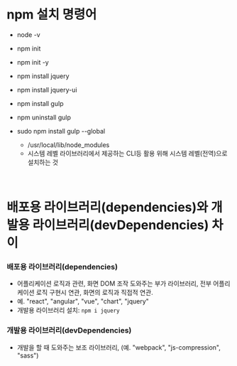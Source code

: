 # npm 설치 명령어

- node -v

- npm init

- npm init -y

- npm install jquery

- npm install jquery-ui

- npm install gulp

- npm uninstall gulp

- sudo npm install gulp --global

  - /usr/local/lib/node_modules
  - 시스템 레벨 라이브러리에서 제공하는 CLI등 활용 위해 시스템 레벨(전역)으로 설치하는 것

<br>

# 배포용 라이브러리(dependencies)와 개발용 라이브러리(devDependencies) 차이

### 배포용 라이브러리(dependencies)

- 어플리케이션 로직과 관련, 화면 DOM 조작 도와주는 부가 라이브러리, 전부 어플리케이션 로직 구현시 연관, 화면의 로직과 직접적 연관.
- 예. "react", "angular", "vue", "chart", "jquery"
- 개발용 라이브러리 설치: `npm i jquery`

### 개발용 라이브러리(devDependencies)

- 개발을 할 때 도와주는 보조 라이브러리, (예. "webpack", "js-compression", "sass")
